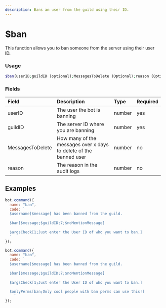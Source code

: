 ```yaml
---
description: Bans an user from the guild using their ID.
---
```


# $ban

This function allows you to ban someone from the server using their user ID.

### Usage

```php
$ban[userID;guildID (optional);MessagesToDelete (Optional);reason (Optional)]
```

### Fields

| Field | Description | Type | Required |
| :--- | :--- | :--- | :--- |
| userID | The user the bot is banning | number | yes |
| guildID | The server ID where you are banning | number | yes |
| MessagesToDelete | How many of the messages over x days to delete of the banned user | number | no |
| reason | The reason in the audit logs | number | no |

## Examples

```javascript
bot.command({
  name: "ban",
  code: `
  $username[$message] has been banned from the guild.
  
  $ban[$message;$guildID;7;$noMentionMessage]
  
  $argsCheck[1;Just enter the User ID of who you want to ban.]
  `
});
```

```javascript
bot.command({
  name: "ban",
  code: `
  $username[$message] has been banned from the guild.
  
  $ban[$message;$guildID;7;$noMentionMessage]
  
  $argsCheck[1;Just enter the User ID of who you want to ban.]
  
  $onlyPerms[ban;Only cool people with ban perms can use this!]
    `
});
```

